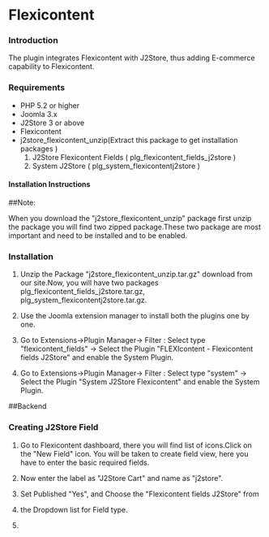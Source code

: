 # Flexicontent

### Introduction 

  The plugin integrates Flexicontent with J2Store, thus adding E-commerce capability to Flexicontent.

### Requirements

* PHP 5.2 or higher
* Joomla 3.x
* J2Store 3 or above
* Flexicontent  
* j2store_flexicontent_unzip(Extract this package to get installation packages )
    1. J2Store Flexicontent Fields ( plg_flexicontent_fields_j2store )
    2. System  J2Store ( plg_system_flexicontentj2store ) 


#### Installation Instructions 

##Note:

When you download the "j2store_flexicontent_unzip" package first unzip the package you will find two zipped package.These two package are most important and need to be installed and to be enabled.

### Installation 
1. Unzip the Package "j2store_flexicontent_unzip.tar.gz" download from our site.Now, you will have two packages plg_flexicontent_fields_j2store.tar.gz, plg_system_flexicontentj2store.tar.gz.
 
2. Use the Joomla extension manager to install both the plugins one by one. 
 
3. Go to Extensions->Plugin Manager-> Filter : Select type "flexicontent_fields" -> Select the Plugin "FLEXIcontent - Flexicontent fields J2Store" and enable the System Plugin.

4. Go to Extensions->Plugin Manager-> Filter : Select type "system" -> Select the Plugin "System J2Store Flexicontent" and enable the System Plugin.

##Backend 
### Creating J2Store Field 
1. Go to Flexicontent dashboard, there you will find list of icons.Click on the "New Field" icon. You will be taken to create field view, here you have to enter the basic required fields.

2. Now enter the label as "J2Store Cart" and name as "j2store".

3. Set Published "Yes", and  Choose the "Flexicontent fields J2Store" from 
4. the Dropdown list for Field type.
4. 



